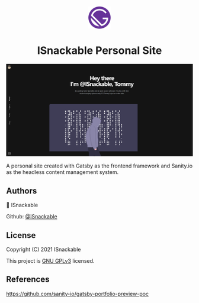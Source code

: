 <p align="center">
  <a href="https://www.github.com/ISnackable">
    <img alt="Logo" src="gatsby-web/src/images/icon.png" width="60" />
  </a>
</p>
<h1 align="center">
  ISnackable Personal Site
</h1>

![Personal site preview](./gatsby-web/static/preview.png)

A personal site created with Gatsby as the frontend framework and Sanity.io as the headless content management system.

## Authors

👤 ISnackable

Github: [@ISnackable](https://www.github.com/ISnackable)

## License

Copyright (C) 2021 ISnackable

This project is [GNU GPLv3](https://choosealicense.com/licenses/gpl-3.0/) licensed.

## References

https://github.com/sanity-io/gatsby-portfolio-preview-poc
